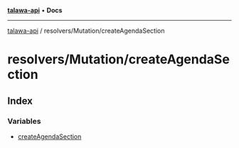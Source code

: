 [**talawa-api**](../../../README.md) • **Docs**

***

[talawa-api](../../../modules.md) / resolvers/Mutation/createAgendaSection

# resolvers/Mutation/createAgendaSection

## Index

### Variables

- [createAgendaSection](variables/createAgendaSection.md)
